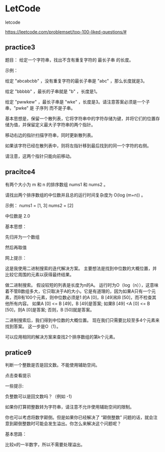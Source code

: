 # LetCode
letcode

https://leetcode.com/problemset/top-100-liked-questions/#

## practice3
 题目：
 给定一个字符串，找出不含有重复字符的 最长子串 的长度。

 示例：

 给定 "abcabcbb" ，没有重复字符的最长子串是 "abc" ，那么长度就是3。

 给定 "bbbbb" ，最长的子串就是 "b" ，长度是1。

 给定 "pwwkew" ，最长子串是 "wke" ，长度是3。请注意答案必须是一个子串，"pwke" 是 子序列 而不是子串。
 
基本思想是，保留一个散列表，它将字符串中的字符存储为键，并将它们的位置存储为值，并保留定义最大子字符串的两个指针。

移动右边的指针扫描字符串，同时更新散列表。

如果该字符已经在散列表中，则将左指针移到最后找到的同一个字符的右侧。

请注意，这两个指针只能向前移动。
 
 ## pracitce4
 
有两个大小为 m 和 n 的排序数组 nums1 和 nums2 。

请找出两个排序数组的中位数并且总的运行时间复杂度为 O(log (m+n)) 。

示例：
nums1 = [1, 3]
nums2 = [2]

中位数是 2.0


基本思想：

先归并为一个数组

然后再取值

网上提示：

这是我使用二进制搜索的迭代解决方案。 主要想法是找到中位数的大概位置，并比较它周围的元素以获得最终结果。

做二进制搜索。 假设较短的列表是长度为n的A。 运行时为O（log（n）），这意味着不管B数组多大，它只取决于A的大小。它是有道理的，因为如果A只有一个元素，而B有100个元素，则中位数必须是1 的A [0]，B [49]和B [50]，而不检查其他所有内容。 如果A [0] <= B [49]，B [49]是答案; 如果B [49] <A [0] <= B [50]，则A [0]是答案; 否则，B [50]就是答案。

二进制搜索后，我们得到中位数的大概位置。 现在我们只需要比较至多4个元素来找到答案。 这一步是O（1）。

可以应用相同的解决方案来查找2个排序数组的第k个元素。

## pratice9 

判断一个整数是否是回文数。不能使用辅助空间。

点击查看提示

一些提示:

负整数可以是回文数吗？（例如 -1）

如果你打算把整数转为字符串，请注意不允许使用辅助空间的限制。

你也可以考虑将数字颠倒。但是如果你已经解决了 “颠倒整数” 问题的话，就会注意到颠倒整数时可能会发生溢出。你怎么来解决这个问题呢？

基本思路：

比较x的一半数字，所以不需要处理溢出。